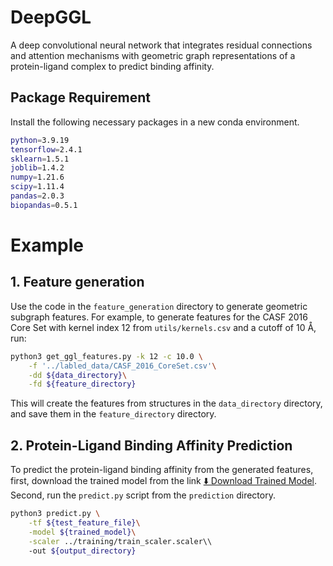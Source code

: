 # DeepGGL
A deep convolutional neural network that integrates residual connections and attention mechanisms with geometric graph representations of a protein-ligand complex to predict binding affinity.

## Package Requirement
Install the following necessary packages in a new conda environment.
```bash
python=3.9.19
tensorflow=2.4.1
sklearn=1.5.1
joblib=1.4.2
numpy=1.21.6
scipy=1.11.4
pandas=2.0.3
biopandas=0.5.1
```
# Example
## 1. Feature generation
Use the code in the `feature_generation` directory to generate geometric subgraph features. For example, to generate features for the CASF 2016 Core Set with kernel index 12 from `utils/kernels.csv` and a cutoff of 10 Å, run: 
```bash
python3 get_ggl_features.py -k 12 -c 10.0 \
    -f '../labled_data/CASF_2016_CoreSet.csv'\
    -dd ${data_directory}\
    -fd ${feature_directory}
```
This will create the features from structures in the `data_directory` directory, and save them in the `feature_directory` directory.


## 2. Protein-Ligand Binding Affinity Prediction
To predict the protein-ligand binding affinity from the generated features, first, download the trained model from the link [⬇️ Download Trained Model](https://kennesawedu-my.sharepoint.com/:u:/g/personal/mrana10_kennesaw_edu/EdFJKY5ZQX5FhKLtpSFo3voBnONt3y2668D6S4J7CkhDuQ?e=ntzyW8). Second, run the `predict.py` script from the `prediction` directory. 
```bash
python3 predict.py \
    -tf ${test_feature_file}\
    -model ${trained_model}\
    -scaler ../training/train_scaler.scaler\\
    -out ${output_directory}
```
